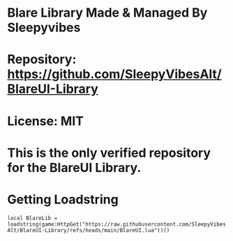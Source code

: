# Blare Library Made & Managed By Sleepyvibes
# Repository: https://github.com/SleepyVibesAlt/BlareUI-Library
# License: MIT
# This is the only verified repository for the BlareUI Library.

# Getting Loadstring
`local BlareLib = loadstring(game:HttpGet("https://raw.githubusercontent.com/SleepyVibesAlt/BlareUI-Library/refs/heads/main/BlareUI.lua"))()`
